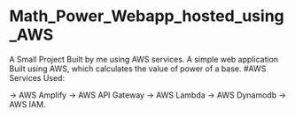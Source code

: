 # Math_Power_Webapp_hosted_using_AWS
A Small Project Built by me using AWS services.
A simple web application Built using AWS, which calculates the value of power of a base.
#AWS Services Used:

-> AWS Amplify
-> AWS API Gateway
-> AWS Lambda
-> AWS Dynamodb
-> AWS IAM.

